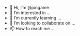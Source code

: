 - 👋 Hi, I’m @jongame
- 👀 I’m interested in ...
- 🌱 I’m currently learning ...
- 💞️ I’m looking to collaborate on ...
- 📫 How to reach me ...

<!---
jongame/jongame is a ✨ special ✨ repository because its `README.md` (this file) appears on your GitHub profile.
You can click the Preview link to take a look at your changes.
--->
